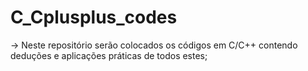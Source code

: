 # C_Cplusplus_codes

-> Neste repositório serão colocados os códigos em C/C++ 
contendo deduções e aplicações práticas de todos estes;